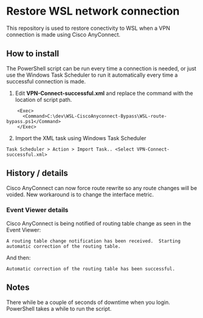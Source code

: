 
# Restore WSL network connection

 This repository is used to restore conectivity to WSL when a VPN connection is made using Cisco AnyConnect.

## How to install 

The PowerShell script can be run every time a connection is needed, or just use the Windows Task Scheduler to run it automatically every time a successful connection is made.

1. Edit **VPN-Connect-successful.xml** and replace the command with the location of script path.
```
    <Exec>
      <Command>C:\dev\WSL-CiscoAnyconnect-Bypass\WSL-route-bypass.ps1</Command>
    </Exec>
```
2. Import the XML task using Windows Task Scheduler
```
Task Scheduler > Action > Import Task.. <Select VPN-Connect-successful.xml>
```

## History / details

Cisco AnyConnect can now force route rewrite so any route changes will be voided.
New workaround is to change the interface metric.

### Event Viewer details
Cisco AnyConnect is being notified of routing table change as seen in the Event Viewer:

```
A routing table change notification has been received.  Starting automatic correction of the routing table.
```

And then:

```
Automatic correction of the routing table has been successful.
```

## Notes

There while be a couple of seconds of downtime when you login. PowerShell takes a while to run the script.